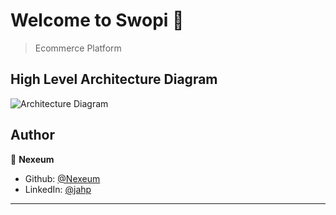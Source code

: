 <h1>Welcome to Swopi 👋</h1>
<p>
</p>

> Ecommerce Platform

## High Level Architecture Diagram

![Architecture Diagram](https://github.com/Nexeum/Swopi/assets/54515356/527887d0-babe-4e5a-975a-ceab550b5196)

## Author

👤 **Nexeum**

* Github: [@Nexeum](https://github.com/Nexeum)
* LinkedIn: [@jahp](https://linkedin.com/in/jahp)

*** 

